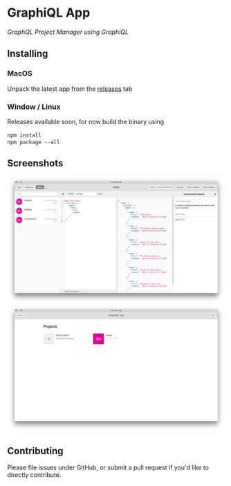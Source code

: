 # GraphiQL App

*GraphQL Project Manager using GraphiQL*

## Installing

### MacOS

Unpack the latest app from the [releases][0] tab

### Window / Linux

Releases available soon, for now build the binary using

````
npm install
npm package --all
````

## Screenshots

![Project Detail](assets/screenshot-1.png)
![Project List](assets/screenshot-2.png)

## Contributing

Please file issues under GitHub, or submit a pull request if you'd like to directly contribute.

[0]: https://github.com/redound/graphiql-app/releases